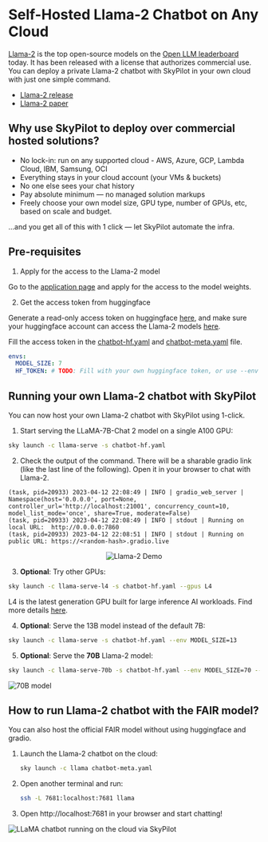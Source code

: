 <!-- $REMOVE -->
# Self-Hosted Llama-2 Chatbot on Any Cloud
<!-- $END_REMOVE -->
<!-- $UNCOMMENT# Llama-2: Open LLM from Meta -->

[Llama-2](https://github.com/facebookresearch/llama/tree/main) is the top open-source models on the [Open LLM leaderboard](https://huggingface.co/spaces/HuggingFaceH4/open_llm_leaderboard) today. It has been released with a license that authorizes commercial use. You can deploy a private Llama-2 chatbot with SkyPilot in your own cloud with just one simple command.

* [Llama-2 release](https://github.com/facebookresearch/llama/tree/main)
* [Llama-2 paper](https://ai.meta.com/research/publications/llama-2-open-foundation-and-fine-tuned-chat-models/)

## Why use SkyPilot to deploy over commercial hosted solutions?

* No lock-in: run on any supported cloud - AWS, Azure, GCP, Lambda Cloud, IBM, Samsung, OCI
* Everything stays in your cloud account (your VMs & buckets)
* No one else sees your chat history
* Pay absolute minimum — no managed solution markups
* Freely choose your own model size, GPU type, number of GPUs, etc, based on scale and budget.

…and you get all of this with 1 click — let SkyPilot automate the infra.

## Pre-requisites

1. Apply for the access to the Llama-2 model

Go to the [application page](https://ai.meta.com/resources/models-and-libraries/llama-downloads/) and apply for the access to the model weights.


2. Get the access token from huggingface

Generate a read-only access token on huggingface [here](https://huggingface.co/settings/token), and make sure your huggingface account can access the Llama-2 models [here](https://huggingface.co/meta-llama/Llama-2-7b-chat/tree/main).

Fill the access token in the [chatbot-hf.yaml](https://github.com/skypilot-org/skypilot/tree/master/llm/llama-2/chatbot-hf.yaml) and [chatbot-meta.yaml](https://github.com/skypilot-org/skypilot/tree/master/llm/llama-2/chatbot-meta.yaml) file.
```yaml
envs:
  MODEL_SIZE: 7
  HF_TOKEN: # TODO: Fill with your own huggingface token, or use --env to pass.
```


## Running your own Llama-2 chatbot with SkyPilot

You can now host your own Llama-2 chatbot with SkyPilot using 1-click.

1. Start serving the LLaMA-7B-Chat 2 model on a single A100 GPU:
```bash
sky launch -c llama-serve -s chatbot-hf.yaml
```
2. Check the output of the command. There will be a sharable gradio link (like the last line of the following). Open it in your browser to chat with Llama-2.
```
(task, pid=20933) 2023-04-12 22:08:49 | INFO | gradio_web_server | Namespace(host='0.0.0.0', port=None, controller_url='http://localhost:21001', concurrency_count=10, model_list_mode='once', share=True, moderate=False)
(task, pid=20933) 2023-04-12 22:08:49 | INFO | stdout | Running on local URL:  http://0.0.0.0:7860
(task, pid=20933) 2023-04-12 22:08:51 | INFO | stdout | Running on public URL: https://<random-hash>.gradio.live
```

<p align="center">
  <img src="https://i.imgur.com/cLqulb0.gif" alt="Llama-2 Demo"/>
</p>

3. **Optional**: Try other GPUs:
```bash
sky launch -c llama-serve-l4 -s chatbot-hf.yaml --gpus L4
```

L4 is the latest generation GPU built for large inference AI workloads. Find more details [here](https://cloud.google.com/blog/products/compute/introducing-g2-vms-with-nvidia-l4-gpus).

4. **Optional**: Serve the 13B model instead of the default 7B:
```bash
sky launch -c llama-serve -s chatbot-hf.yaml --env MODEL_SIZE=13
```

5. **Optional**: Serve the **70B** Llama-2 model:
```bash
sky launch -c llama-serve-70b -s chatbot-hf.yaml --env MODEL_SIZE=70 --gpus A100-80GB:2
```

![70B model](https://i.imgur.com/jEM8w3r.png)


## How to run Llama-2 chatbot with the FAIR model?

You can also host the official FAIR model without using huggingface and gradio.


1. Launch the Llama-2 chatbot on the cloud:

    ```bash
    sky launch -c llama chatbot-meta.yaml
    ```

2. Open another terminal and run:

    ```bash
    ssh -L 7681:localhost:7681 llama
    ```

3. Open http://localhost:7681 in your browser and start chatting!
<img src="https://i.imgur.com/Ay8sDhG.png" alt="LLaMA chatbot running on the cloud via SkyPilot"/>


